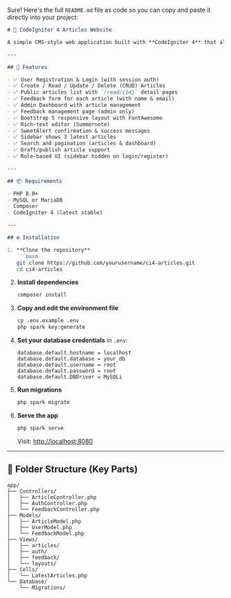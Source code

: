 Sure! Here's the full `README.md` file as code so you can copy and paste it directly into your project:

````markdown
# 📰 CodeIgniter 4 Articles Website

A simple CMS-style web application built with **CodeIgniter 4** that allows users to register, log in, and manage articles with feedback support. Includes a public-facing page, admin dashboard, authentication, search, pagination, and Bootstrap styling.

---

## 🚀 Features

- ✅ User Registration & Login (with session auth)
- ✅ Create / Read / Update / Delete (CRUD) Articles
- ✅ Public articles list with `/read/{id}` detail pages
- ✅ Feedback form for each article (with name & email)
- ✅ Admin Dashboard with article management
- ✅ Feedback management page (admin only)
- ✅ Bootstrap 5 responsive layout with FontAwesome
- ✅ Rich-text editor (Summernote)
- ✅ SweetAlert confirmation & success messages
- ✅ Sidebar shows 3 latest articles
- ✅ Search and pagination (articles & dashboard)
- ✅ Draft/publish article support
- ✅ Role-based UI (sidebar hidden on login/register)

---

## 📦 Requirements

- PHP 8.0+
- MySQL or MariaDB
- Composer
- CodeIgniter 4 (latest stable)

---

## ⚙️ Installation

1. **Clone the repository**
   ```bash
   git clone https://github.com/yourusername/ci4-articles.git
   cd ci4-articles
````

2. **Install dependencies**

   ```bash
   composer install
   ```

3. **Copy and edit the environment file**

   ```bash
   cp .env.example .env
   php spark key:generate
   ```

4. **Set your database credentials** in `.env`:

   ```
   database.default.hostname = localhost
   database.default.database = your_db
   database.default.username = root
   database.default.password = root
   database.default.DBDriver = MySQLi
   ```

5. **Run migrations**

   ```bash
   php spark migrate
   ```

6. **Serve the app**

   ```bash
   php spark serve
   ```

   Visit: [http://localhost:8080](http://localhost:8080)

---


## 🧱 Folder Structure (Key Parts)

```
app/
├── Controllers/
│   ├── ArticleController.php
│   ├── AuthController.php
│   └── FeedbackController.php
├── Models/
│   ├── ArticleModel.php
│   ├── UserModel.php
│   └── FeedbackModel.php
├── Views/
│   ├── articles/
│   ├── auth/
│   ├── feedback/
│   └── layouts/
├── Cells/
│   └── LatestArticles.php
└── Database/
    └── Migrations/
